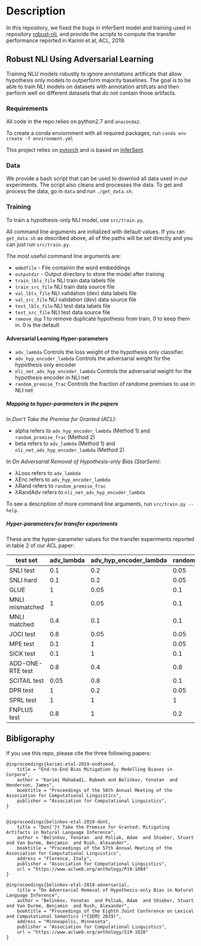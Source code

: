 # Description

In this repository, we fixed the bugs in InferSent model and training used in repository [robust-nli](https://github.com/azpoliak/robust-nli/tree/master),
and provide the scripts to compute the transfer performance reported in Karimi et al, ACL, 2019.


## Robust NLI Using Adversarial Learning

Training NLU models robustly to ignore annotations artificats
that allow hypothesis only models to outperform majority baselines.
The goal is to be able to train NLI models on datasets with annotation artifcats
and then perform well on different datasets that do not contain those artifacts.

### Requirements
All code in the repo relies on python2.7 and `anaconda2`.

To create a conda enviornment with all required packages, run `conda env create -f environment.yml`

This project relies on [pytorch](http://pytorch.org/) and is based on [InferSent](https://github.com/facebookresearch/InferSent). 

### Data
We provide a bash script that can be used to downlod all data used in our experiments. The script also cleans and processes the data.
To get and process the data, go in `data` and run `./get_data.sh`.  

### Training

To train a hypothesis-only NLI model, use `src/train.py`.

All command line arguments are initialized with default values. If you ran `get_data.sh` as described above, all of the paths will be set directly and you can just run `src/train.py`. 

The most useful command line arguments are:

- `embdfile` - File containin the word embeddings
- `outputdir` - Output directory to store the model after training
- `train_lbls_file` NLI train data labels file
- `train_src_file`  NLI train data source file
- `val_lbls_file`  NLI validation (dev) data labels file
- `val_src_file`   NLI validation (dev) data source file
- `test_lbls_file` NLI test data labels file
- `test_src_file`  NLI test data source file 
- `remove_dup` 1 to remove duplicate hypothesis from train, 0 to keep them in. 0 is the default

#### Adversarial Learning Hyper-parameters
- `adv_lambda` Controls the loss weight of the hypothesis only classifier.  
- `adv_hyp_encoder_lambda` Controls the adversarial weight for the hypothesis only encoder
- `nli_net_adv_hyp_encoder_lambda` Controls the adversarial weight for the hypothesis encoder in NLI net
- `random_premise_frac` Controls the fraction of randome premises to use in NLI net

##### Mapping to hyper-parameters in the papers
In *Don't Take the Premise for Granted (ACL)*:
  - alpha refers to `adv_hyp_encoder_lambda` (Method 1) and `random_premise_frac` (Method 2)
  - beta refers to `adv_lambda` (Method 1) and `nli_net_adv_hyp_encoder_lambda` (Method 2)
  
In *On Adversarial Removal of Hypothesis-only Bias (StarSem)*:
  - λLoss refers to `adv_lambda`
  - λEnc refers to `adv_hyp_encoder_lambda`
  - λRand refers to `random_premise_frac`
  - λRandAdv refers to `nli_net_adv_hyp_encoder_lambda`

To see a description of more command line arguments, run `src/train.py --help`.

##### Hyper-parameters for transfer experiments
These are the hyper-parameter values for the transfer experiments reported in table 2 of our ACL paper:

| test set | adv_lambda | adv_hyp_encoder_lambda | random_premise_frac | nli_net_adv_hyp_encoder_lambda |
| --- | --- | --- | --- | --- |
| SNLI test | 0.1 | 0.2 | 0.05 | 0.05 |
| SNLI hard | 0.1 | 0.2 | 0.05 | 0.05 |
| GLUE | 1 | 0.05 | 0.1 | 0.05 |
| MNLI mismatched | 1 | 0.05 | 0.1 | 0.05 |
| MNLI matched | 0.4 | 0.1 | 0.1 | 0.05 |
| JOCI test | 0.8 | 0.05 | 0.05 | 0.05 |
| MPE test | 0.1 | 1 | 0.05 | 0.2 |
| SICK test | 0.1 | 1 | 0.1 | 0.05 |
| ADD-ONE-RTE test | 0.8 | 0.4 | 0.8 | 1 |
| SCITAIL test | 0.05 | 0.8 | 0.1 | 0.1 |
| DPR test | 1 | 0.2 | 0.05 | 0.4 |
| SPRL test | 1 | 1 | 1 | 1 |
| FNPLUS test | 0.8 | 1 | 0.2 | 0.2 |


## Bibligoraphy
If you use this repo, please cite the three following papers:

```
@inproceedings{karimi-etal-2019-endtoend,
    title = "End-to-End Bias Mitigation by Modelling Biases in Corpora",
    author = "Karimi Mahabadi, Rabeeh and Belinkov, Yonatan  and Henderson, James",
    booktitle = "Proceedings of the 58th Annual Meeting of the Association for Computational Linguistics",
    publisher = "Association for Computational Linguistics",
}


@inproceedings{belinkov-etal-2019-dont,
    title = "Don{'}t Take the Premise for Granted: Mitigating Artifacts in Natural Language Inference",
    author = "Belinkov, Yonatan  and Poliak, Adam  and Shieber, Stuart  and Van Durme, Benjamin  and Rush, Alexander",
    booktitle = "Proceedings of the 57th Annual Meeting of the Association for Computational Linguistics",
    address = "Florence, Italy",
    publisher = "Association for Computational Linguistics",
    url = "https://www.aclweb.org/anthology/P19-1084"
}

@inproceedings{belinkov-etal-2019-adversarial,
    title = "On Adversarial Removal of Hypothesis-only Bias in Natural Language Inference",
    author = "Belinkov, Yonatan  and Poliak, Adam  and Shieber, Stuart  and Van Durme, Benjamin  and Rush, Alexander",
    booktitle = "Proceedings of the Eighth Joint Conference on Lexical and Computational Semantics (*{SEM} 2019)",
    address = "Minneapolis, Minnesota",
    publisher = "Association for Computational Linguistics",
    url = "https://www.aclweb.org/anthology/S19-1028"
}
```
